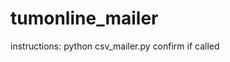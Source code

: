 # tumonline_mailer

instructions:
python csv_mailer.py <tumonline-exported csv file>
confirm if called
